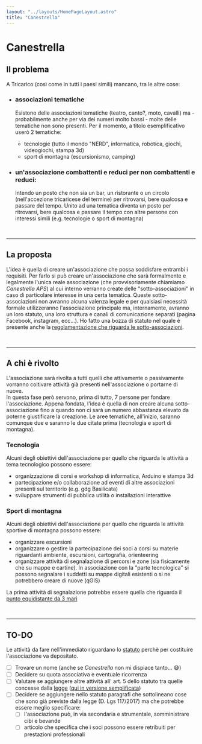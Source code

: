 ```yaml
---
layout: "../layouts/HomePageLayout.astro"
title: "Canestrella"
---
```


# Canestrella

<!-- ## Indice -->

## Il problema

A Tricarico (così come in tutti i paesi simili) mancano, tra le altre cose:

- ### associazioni tematiche

  Esistono delle associazioni tematiche (teatro, canto?, moto, cavalli) ma - probabilmente anche per via dei numeri molto bassi - molte delle tematiche non sono presenti. Per il momento, a titolo esemplificativo userò 2 tematiche:

  - tecnologie (tutto il mondo "NERD", informatica, robotica, giochi, videogiochi, stampa 3d)
  - sport di montagna (escursionismo, camping)

- ### un'associazione combattenti e reduci per non combattenti e reduci:

  Intendo un posto che non sia un bar, un ristorante o un circolo (nell'accezione tricaricese del termine) per ritrovarsi, bere qualcosa e passare del tempo. Unito ad una tematica diventa un posto per ritrovarsi, bere qualcosa e passare il tempo con altre persone con interessi simili (e.g. tecnologie o sport di montagna)

<br>

--------

## La proposta

L'idea è quella di creare un'associazione che possa soddisfare entrambi i requisiti. Per farlo si può creare un'associazione che sarà formalmente e legalmente l'unica reale associazione (che provvisoriamente chiamiamo _Canestrella APS_) al cui interno verranno create delle "sotto-associazioni" in caso di particolare interesse in una certa tematica. Queste sotto-associazioni non avranno alcuna valenza legale e per qualsiasi necessità formale utilizzeranno l'associazione principale ma, internamente, avranno un loro statuto, una loro struttura e canali di comunicazione separati (pagina Facebook, instagram, ecc...). Ho fatto una bozza di statuto nel quale è presente anche la [regolamentazione che riguarda le sotto-associazioni](canestrella/statuto#art-5--finalità-e-attività).

<br>

--------

## A chi è rivolto
L'associazione sarà rivolta a tutti quelli che attivamente o passivamente vorranno coltivare attività già presenti nell'associazione o portarne di nuove.  
In questa fase però servono, prima di tutto, 7 persone per fondare l'associazione. Appena fondata, l'idea è quella di non creare alcuna sotto-associazione fino a quando non ci sarà un numero abbastanza elevato da poterne giustificare la creazione. Le aree tematiche, all'inizio, saranno comunque due e saranno le due citate prima (tecnologia e sport di montagna).

### Tecnologia
Alcuni degli obiettivi dell'associazione per quello che riguarda le attività a tema tecnologico possono essere:
- organizzazione di corsi e workshop di informatica, Arduino e stampa 3d
- partecipazione e/o collaborazione ad eventi di altre associazioni presenti sul territorio (e.g. gdg Basilicata)
- sviluppare strumenti di pubblica utilità o installazioni interattive

### Sport di montagna
Alcuni degli obiettivi dell'associazione per quello che riguarda le attività sportive di montagna possono essere:
- organizzare escursioni
- organizzare o gestire la partecipazione dei soci a corsi su materie riguardanti ambiente, escursioni, cartografia, orienteering
- organizzare attività di segnalazione di percorsi e zone (sia fisicamente che su mappe e cartine). In associazione con la "parte tecnologica" si possono segnalare i suddetti su mappe digitali esistenti o si ne potrebbero creare di nuove (qGIS)  

La prima attività di segnalazione potrebbe essere quella che riguarda il [punto equidistante da 3 mari](https://hosting-wololooo.web.app/#/)

<br>

--------

## TO-DO

Le attività da fare nell'immediato riguardano lo [statuto](canestrella/statuto) perchè per costituire l'associazione va depositato.  

- [ ] Trovare un nome (anche se _Canestrella_ non mi dispiace tanto... 😅)
- [ ] Decidere su quota associativa e eventuale ricorrenza
- [ ] Valutare se aggiungere altre attività all' art. 5 dello statuto tra quelle concesse dalla [legge](https://www.gazzettaufficiale.it/atto/serie_generale/caricaArticolo?art.versione=3&art.idGruppo=2&art.flagTipoArticolo=0&art.codiceRedazionale=17G00128&art.idArticolo=5&art.idSottoArticolo=1&art.idSottoArticolo1=10&art.dataPubblicazioneGazzetta=2017-08-02&art.progressivo=0#art) ([qui in versione semplificata](canestrella/listaAttivita))
- [ ] Decidere se aggiungere nello statuto paragrafi che sottolineano cose che sono già previste dalla legge (D. Lgs 117/2017) ma che potrebbe essere meglio specificare:
  - [ ] l'associazione può, in via secondaria e strumentale, somministrare cibi e bevande
  - [ ] articolo che specifica che i soci possono essere retribuiti per prestazioni professionali
